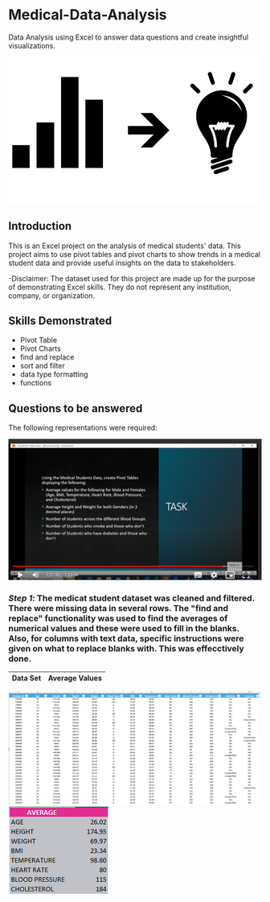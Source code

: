 # Medical-Data-Analysis
Data Analysis using Excel to answer data questions and create insightful visualizations.
![](data-insights-pic.jpg)

## **Introduction**

This is an Excel project on the analysis of medical students' data. This project aims to use pivot tables and pivot charts to show trends in a medical student data and provide useful insights on the data to stakeholders.

-Disclaimer: The dataset used for this project are made up for the purpose of demonstrating Excel skills. They do not represent any institution, company, or organization.

## **Skills Demonstrated**

- Pivot Table
- Pivot Charts
- find and replace
- sort and filter
- data type formatting
- functions

## **Questions to be answered**
The following representations were required:

![](Question_2.png)

### _Step 1_: The medicat student dataset was cleaned and filtered. There were missing data in several rows. The "find and replace" functionality was used to find the averages of numerical values and these were used to fill in the blanks. Also, for columns with text data, specific instructions were given on what to replace blanks with. This was effecctively done.

Data Set                    |              Average Values
:-------------------------:|:--------------------------------:
![](Data_set_med.png)                ![](Averages.png)
